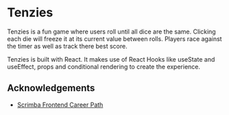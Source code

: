 
# Tenzies

Tenzies is a fun game where users roll until all dice are the same. Clicking each die will freeze it at its current value between rolls. Players race against the timer as well as track there best score.

Tenzies is built with React. It makes use of React Hooks like useState and useEffect, props and conditional rendering to create the experience. 

## Acknowledgements

 - [Scrimba Frontend Career Path](https://scrimba.com/learn/frontend)



